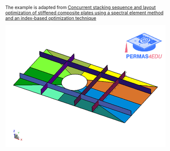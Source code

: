 The example is adapted from [Concurrent stacking sequence and layout optimization of stiffened composite plates using a spectral element method and an index-based optimization technique](https://doi.org/10.1016/j.compstruct.2023.117698)

![Stiffener position](stiffener_position.gif "Variable position of a stiffener")
